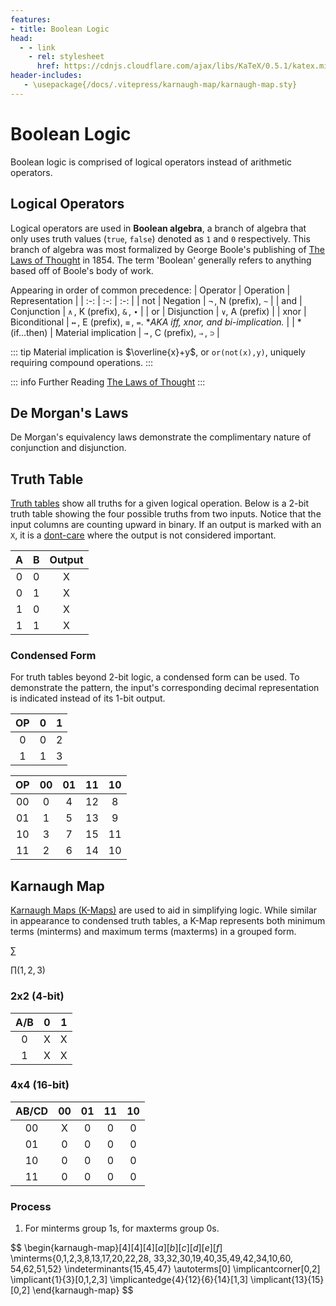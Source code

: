 ```yaml
---
features:
- title: Boolean Logic
head:
  - - link
    - rel: stylesheet
      href: https://cdnjs.cloudflare.com/ajax/libs/KaTeX/0.5.1/katex.min.css
header-includes:
   - \usepackage{/docs/.vitepress/karnaugh-map/karnaugh-map.sty}
---
```


# Boolean Logic

Boolean logic is comprised of logical operators instead of arithmetic operators.

## Logical Operators
Logical operators are used in **Boolean algebra**, a branch of algebra that only uses truth values (`true`, `false`) denoted as `1` and `0` respectively. This branch of algebra was most formalized by George Boole's publishing of [The Laws of Thought](https://openlibrary.org/books/OL28677971M/An_Investigation_of_the_Laws_of_Thought) in 1854. The term 'Boolean' generally refers to anything based off of Boole's body of work.

Appearing in order of common precedence: 
| Operator | Operation | Representation |
| :-: | :-: |  :-: |
| not | Negation | `¬` , N (prefix), `~` |
| and | Conjunction | `∧` , K (prefix), `&` , `∙` |
| or | Disjunction | `∨`, A (prefix) |
| xnor | Biconditional | `↔` , E (prefix), `≡` , `=`. \**AKA iff, xnor, and bi-implication.* |
| *(if...then) | Material implication | `→` , C (prefix), `⇒` , `⊃` |

::: tip 
Material implication is $\overline{x}+y$, or `or(not(x),y)`, uniquely requiring compound operations.
:::

::: info Further Reading
[The Laws of Thought](https://openlibrary.org/books/OL28677971M/)
:::

## De Morgan's Laws
De Morgan's equivalency laws demonstrate the complimentary nature of conjunction and disjunction. 



## Truth Table

[Truth tables](https://en.wikipedia.org/wiki/Truth_table) show all truths for a given logical operation. Below is a 2-bit truth table showing the four possible truths from two inputs. Notice that the input columns are counting upward in binary. If an output is marked with an `X`, it is a [dont-care](https://en.wikipedia.org/wiki/Don%27t-care_term) where the output is not considered important.

| A | B | Output |
|:-:|:-:| :----: |
| 0 | 0 | X |
| 0 | 1 | X |
| 1 | 0 | X |
| 1 | 1 | X |

### Condensed Form

For truth tables beyond 2-bit logic, a condensed form can be used. To demonstrate the pattern, the input's corresponding decimal representation is indicated instead of its 1-bit output.

| OP | 0 | 1 |
|:-: |:-:|:-:|
|  0 | 0 | 2 |
|  1 | 1 | 3 |

| OP | 00 | 01 | 11 | 10 |
| :-: |:-: |:-: |:-: |:-: |
| 00  | 0  | 4  | 12  | 8  |
| 01  | 1  | 5  | 13  | 9  |
| 10  | 3  | 7  | 15  | 11  |
| 11  | 2  | 6  | 14  | 10  |

## Karnaugh Map
[Karnaugh Maps (K-Maps)](https://en.wikipedia.org/wiki/Karnaugh_map) are used to aid in simplifying logic. While similar in appearance to condensed truth tables, a K-Map represents both minimum terms (minterms) and maximum terms (maxterms) in a grouped form. 


$\sum{}$

$\prod{(1,2,3)}$

### 2x2 (4-bit)
|A/B| 0 | 1 |
|:-:|:-:|:-:|
| 0 | X | X |
| 1 | X | X |

### 4x4 (16-bit)
| AB/CD | 00 | 01 | 11 | 10 |
| :-: |:-: |:-: |:-: |:-: |
| 00  | X  | 0  | 0  | 0  |
| 01  | 0  | 0  | 0  | 0  |
| 10  | 0  | 0  | 0  | 0  |
| 11  | 0  | 0  | 0  | 0  |

### Process
1. For minterms group 1s, for maxterms group 0s.

$$
\begin{karnaugh-map}[4][4][4][$a$][$b$][$c$][$d$][$e$][$f$]
\minterms{0,1,2,3,8,13,17,20,22,28,
33,32,30,19,40,35,49,42,34,10,60,
54,62,51,52}
\indeterminants{15,45,47}
\autoterms[0]
\implicantcorner[0,2]
\implicant{1}{3}[0,1,2,3]
\implicantedge{4}{12}{6}{14}[1,3]
\implicant{13}{15}[0,2]
\end{karnaugh-map}
$$
